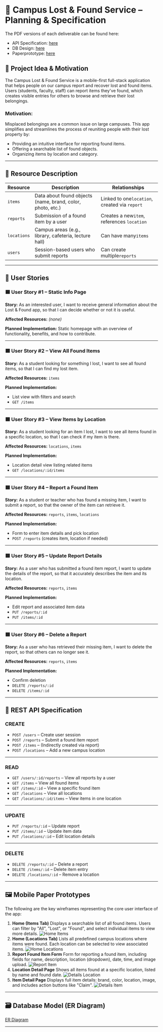 # 📱 Campus Lost & Found Service – Planning & Specification

The PDF versions of each deliverable can be found here:

- API Specification: [here](pdfs/API_Specification.pdf)
- DB Design: [here](pdfs/DB_Design.pdf)
- Paperprototype: [here](pdfs/Paperprototype.pdf)

## 🎯 Project Idea & Motivation

The Campus Lost & Found Service is a mobile-first full-stack application that helps people on our campus report and recover lost and found items.
Users (students, faculty, staff) can report items they've found, which creates visible entries for others to browse and retrieve their lost belongings.

### Motivation:

Misplaced belongings are a common issue on large campuses. This app simplifies and streamlines the process of reuniting people with their lost property by:

- Providing an intuitive interface for reporting found items.
- Offering a searchable list of found objects.
- Organizing items by location and category.

---

## 🧩 Resource Description


| Resource    | Description                                                | Relationships                                 |
| ------------- | ------------------------------------------------------------ | ----------------------------------------------- |
| `items`     | Data about found objects (name, brand, color, photo, etc.) | Linked to one`location`, created via `report` |
| `reports`   | Submission of a found item by a user                       | Creates a new`item`, references `location`    |
| `locations` | Campus areas (e.g., library, cafeteria, lecture hall)      | Can have many`items`                          |
| `users`     | Session-based users who submit reports                     | Can create multiple`reports`                  |

---

## 👤 User Stories

### 🟦 User Story #1 – Static Info Page

**Story:**
As an interested user, I want to receive general information about the Lost & Found app, so that I can decide whether or not it is useful.

**Affected Resources:**
*(none)*

**Planned Implementation:**
Static homepage with an overview of functionality, benefits, and how to contribute.

---

### 🟩 User Story #2 – View All Found Items

**Story:**
As a student looking for something I lost, I want to see all found items, so that I can find my lost item.

**Affected Resources:**
`items`

**Planned Implementation:**

- List view with filters and search
- `GET /items`

---

### 🟩 User Story #3 – View Items by Location

**Story:**
As a student looking for an item I lost, I want to see all items found in a specific location, so that I can check if my item is there.

**Affected Resources:**
`locations`, `items`

**Planned Implementation:**

- Location detail view listing related items
- `GET /locations/:id/items`

---

### 🟥 User Story #4 – Report a Found Item

**Story:**
As a student or teacher who has found a missing item, I want to submit a report, so that the owner of the item can retrieve it.

**Affected Resources:**
`reports`, `items`, `locations`

**Planned Implementation:**

- Form to enter item details and pick location
- `POST /reports` (creates item, location if needed)

---

### 🟥 User Story #5 – Update Report Details

**Story:**
As a user who has submitted a found item report, I want to update the details of the report, so that it accurately describes the item and its location.

**Affected Resources:**
`reports`, `items`

**Planned Implementation:**

- Edit report and associated item data
- `PUT /reports/:id`
- `PUT /items/:id`

---

### 🟥 User Story #6 – Delete a Report

**Story:**
As a user who has retrieved their missing item, I want to delete the report, so that others can no longer see it.

**Affected Resources:**
`reports`, `items`

**Planned Implementation:**

- Confirm deletion
- `DELETE /reports/:id`
- `DELETE /items/:id`

---

## 🧪 REST API Specification

### **CREATE**

- `POST /users` – Create user session
- `POST /reports` – Submit a found item report
- `POST /items` – (Indirectly created via report)
- `POST /locations` – Add a new campus location

---

### **READ**

- `GET /users/:id/reports` – View all reports by a user
- `GET /items` – View all found items
- `GET /items/:id` – View a specific found item
- `GET /locations` – View all locations
- `GET /locations/:id/items` – View items in one location

---

### **UPDATE**

- `PUT /reports/:id` – Update report
- `PUT /items/:id` – Update item data
- `PUT /locations/:id` – Edit location details

---

### **DELETE**

- `DELETE /reports/:id` – Delete a report
- `DELETE /items/:id` – Delete item entry
- `DELETE /locations/:id` – Remove a location

---

## 🖼️ Mobile Paper Prototypes

The following are the key wireframes representing the core user interface of the app:

1. **Home (Items Tab)**
   Displays a searchable list of all found items. Users can filter by "All", "Lost", or "Found", and select individual items to view more details.
   ![Home Items](images/home_items.png)
2. **Home (Locations Tab)**
   Lists all predefined campus locations where items were found. Each location can be selected to view associated items.
   ![Home Locations](images/home_locations.png)
3. **Report Found Item Form**
   Form for reporting a found item, including fields for name, description, location (dropdown), date, time, and image upload.
   ![Report Item](images/report_items.png)
4. **Location Detail Page**
   Shows all items found at a specific location, listed by name and found date.
   ![Details Location](images/details_location.png)
5. **Item Detail Page**
   Displays full item details: brand, color, location, image, and includes action buttons like "Claim".
   ![Details Item](images/details_item.png)

---

## 🗃️ Database Model (ER Diagram)

[ER Diagram](pdfs/DB_Design.pdf)

---
